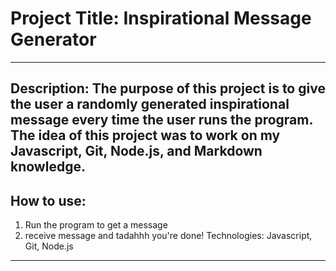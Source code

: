 # Project Title: Inspirational Message Generator
-------------
Description: The purpose of this project is to give the user a randomly generated inspirational message every time the user runs the program. The idea of this project was to work on my Javascript, Git,
Node.js, and Markdown knowledge.
-----------
How to use: 
----------
1. Run the program to get a message
2. receive message and tadahhh you're done!
Technologies: Javascript, Git, Node.js
------------

